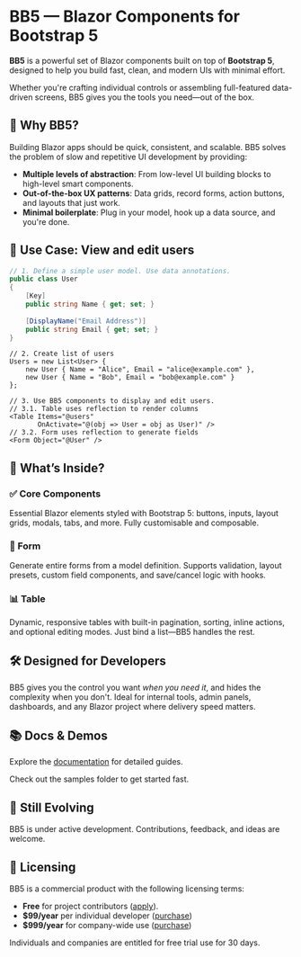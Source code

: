 # BB5 — Blazor Components for Bootstrap 5

**BB5** is a powerful set of Blazor components built on top of **Bootstrap 5**,
designed to help you build fast, clean, and modern UIs with minimal effort.

Whether you're crafting individual controls or assembling full-featured
data-driven screens, BB5 gives you the tools you need—out of the box.

## 🚀 Why BB5?

Building Blazor apps should be quick, consistent, and scalable. BB5 solves
the problem of slow and repetitive UI development by providing:

* **Multiple levels of abstraction**: From low-level UI building blocks to
  high-level smart components.
* **Out-of-the-box UX patterns**: Data grids, record forms, action buttons,
  and layouts that just work.
* **Minimal boilerplate**: Plug in your model, hook up a data source, and
  you're done.

## 🧰 Use Case: View and edit users

```csharp
// 1. Define a simple user model. Use data annotations.
public class User
{
    [Key]
    public string Name { get; set; }
    
    [DisplayName("Email Address")]
    public string Email { get; set; }
}
```

```razor
// 2. Create list of users 
Users = new List<User> {
    new User { Name = "Alice", Email = "alice@example.com" },
    new User { Name = "Bob", Email = "bob@example.com" }
};

// 3. Use BB5 components to display and edit users.
// 3.1. Table uses reflection to render columns
<Table Items="@users"
       OnActivate="@(obj => User = obj as User)" />
// 3.2. Form uses reflection to generate fields
<Form Object="@User" />
```

## 🧩 What’s Inside?

### ✅ Core Components

Essential Blazor elements styled with Bootstrap 5: buttons, inputs, layout
grids, modals, tabs, and more. Fully customisable and composable.

### 📄 Form

Generate entire forms from a model definition. Supports validation, layout
presets, custom field components, and save/cancel logic with hooks.

### 📊 Table

Dynamic, responsive tables with built-in pagination, sorting, inline actions,
and optional editing modes. Just bind a list—BB5 handles the rest.

## 🛠️ Designed for Developers

BB5 gives you the control you want *when you need it*, and hides
the complexity when you don't. Ideal for internal tools, admin panels,
dashboards, and any Blazor project where delivery speed matters.

## 📚 Docs & Demos

Explore the [documentation](./BB5.Docs/Overview.md) for detailed guides.

Check out the samples folder to get started fast.

## 🧪 Still Evolving

BB5 is under active development. Contributions, feedback, and ideas are welcome.

## 📄 Licensing

BB5 is a commercial product with the following licensing terms:

* **Free** for project contributors ([apply](./CONTRIBUTING.md)).
* **\$99/year** per individual developer ([purchase](https://buy.stripe.com/7sYdR9aco30I1t14Dk0Ba01))
* **\$999/year** for company-wide use ([purchase](https://buy.stripe.com/4gM9AT0BOata0oXd9Q0Ba00))

Individuals and companies are entitled for free trial use for 30 days.
